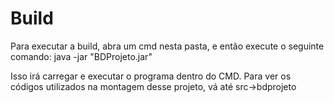 # Build
Para executar a build, abra um cmd nesta pasta, e então execute o seguinte comando: java -jar "BDProjeto.jar"

Isso irá carregar e executar o programa dentro do CMD. Para ver os códigos utilizados na montagem desse projeto, vá até src->bdprojeto
